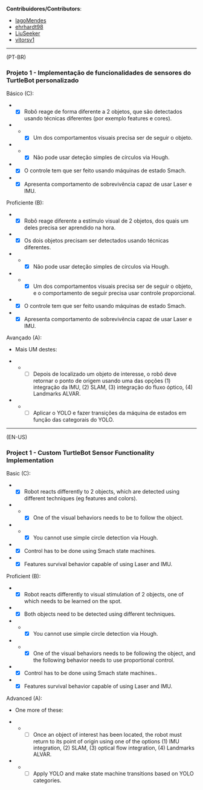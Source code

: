 **Contribuidores/Contributors**:
- [IagoMendes](https://github.com/IagoMendes)
- [ehrhardt98](https://github.com/ehrhardt98)
- [LiuSeeker](https://github.com/LiuSeeker)
- [vitorsv1](https://github.com/vitorsv1)
---

(PT-BR)

### Projeto 1 - Implementação de funcionalidades de sensores do TurtleBot personalizado

Básico (C):

- - [x] Robô reage de forma diferente a 2 objetos, que são detectados usando técnicas diferentes (por exemplo features e cores).
- - - [x] Um dos comportamentos visuais precisa ser de seguir o objeto.
- - - [x] Não pode usar deteção simples de círculos via Hough.
- - [x] O controle tem que ser feito usando máquinas de estado Smach.
- - [x] Apresenta comportamento de sobrevivência capaz de usar Laser e IMU.

Proficiente (B):

- - [x] Robô reage diferente a estímulo visual de 2 objetos, dos quais um deles precisa ser aprendido na hora.
- - [x] Os dois objetos precisam ser detectados usando técnicas diferentes. 
- - - [x] Não pode usar deteção simples de círculos via Hough.
- - - [x] Um dos comportamentos visuais precisa ser de seguir o objeto, e o comportamento de seguir precisa usar controle proporcional.
- - [x] O controle tem que ser feito usando máquinas de estado Smach.
- - [x] Apresenta comportamento de sobrevivência capaz de usar Laser e IMU.

Avançado (A):

- Mais UM destes:

- - - [ ] Depois de localizado um objeto de interesse, o robô deve retornar o ponto de origem usando uma das opções (1) integração da IMU, (2) SLAM, (3) integração do fluxo óptico, (4) Landmarks ALVAR.
- - - [ ] Aplicar o YOLO e fazer transições da máquina de estados em função das categorais do YOLO.
---

(EN-US)

### Project 1 - Custom TurtleBot Sensor Functionality Implementation

Basic (C):

- - [x] Robot reacts differently to 2 objects, which are detected using different techniques (eg features and colors).
- - - [x] One of the visual behaviors needs to be to follow the object.
- - - [x] You cannot use simple circle detection via Hough.
- - [x] Control has to be done using Smach state machines.
- - [x] Features survival behavior capable of using Laser and IMU.

Proficient (B):

- - [x] Robot reacts differently to visual stimulation of 2 objects, one of which needs to be learned on the spot.
- - [x] Both objects need to be detected using different techniques.
- - - [x] You cannot use simple circle detection via Hough.
- - - [x] One of the visual behaviors needs to be following the object, and the following behavior needs to use proportional control.
- - [x] Control has to be done using Smach state machines..
- - [x] Features survival behavior capable of using Laser and IMU.

Advanced (A):

- One more of these:

- - - [ ] Once an object of interest has been located, the robot must return to its point of origin using one of the options (1) IMU integration, (2) SLAM, (3) optical flow integration, (4) Landmarks ALVAR.
- - - [ ] Apply YOLO and make state machine transitions based on YOLO categories.
